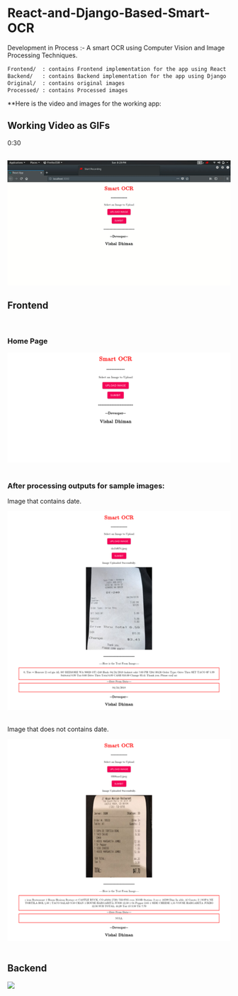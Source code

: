 # React-and-Django-Based-Smart-OCR
Development in Process :- A smart OCR using Computer Vision and Image Processing Techniques.  


    
    Frontend/  : contains Frontend implementation for the app using React
    Backend/   : contains Backend implementation for the app using Django
    Original/  : contains original images
    Processed/ : contains Processed images



**Here is the video and images for the working app:

<h2>Working Video as GIFs</h2>
<p>0:30</p>
<br>
<img  src="https://github.com/cyberdhiman/React-and-Django-Based-Smart-OCR/blob/master/Working%20Images%20and%20Video/0:30.gif"/>
</br>

<h2>Frontend</h2>
<br>
<h3>Home Page</h3>
<img  src="https://github.com/cyberdhiman/React-and-Django-Based-Smart-OCR/blob/master/Working%20Images%20and%20Video/Main_App.png"/>
</br>

<br>
<h3>After processing outputs for sample images:</h3>
<p>Image that contains date.</p>
<img  src="https://github.com/cyberdhiman/React-and-Django-Based-Smart-OCR/blob/master/Working%20Images%20and%20Video/Date_in_image.png"/>
</br>
<br>
<p>Image that does not contains date.</p>
<img  src="https://github.com/cyberdhiman/React-and-Django-Based-Smart-OCR/blob/master/Working%20Images%20and%20Video/Date_Not_in_image.png"/>
</br>


<br>
<h2>Backend</h2>
<img height="500" src="https://github.com/cyberdhiman/React-and-Django-Based-Smart-OCR/blob/master/Screenshot-2019-12-1%20Post%20%E2%80%93%20Django%20REST%20framework.png"/>

</br>
